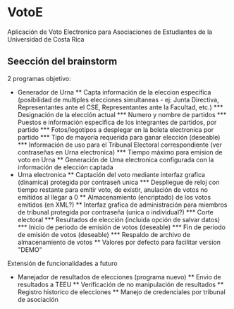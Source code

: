 VotoE
=====

Aplicaci&oacute;n de Voto Electronico para Asociaciones de Estudiantes de la Universidad de Costa Rica

Seecci&oacute;n del brainstorm
---------------------

2 programas objetivo:
* Generador de Urna
** Capta informaci&oacute;n de la eleccion especifica (posibilidad de multiples elecciones simultaneas - ej: Junta Directiva, Representantes ante el CSE, Representantes ante la Facultad, etc.)
*** Designaci&oacute;n de la elecci&oacute;n actual
*** Numero y nombre de partidos
*** Puestos e informaci&oacute;n especifica de los integrantes de partidos, por partido
*** Fotos/logotipos a desplegar en la boleta electronica por partido
*** Tipo de mayor&iacute;a requerida para ganar elecci&oacute;n (deseable)
*** Informaci&oacute;n de uso para el Tribunal Electoral correspondiente (ver contrase&ntilde;as en Urna electronica)
*** Tiempo m&aacute;ximo para emision de voto en Urna
** Generaci&oacute;n de Urna electronica configurada con la informaci&oacute;n de elecci&oacute;n captada
* Urna electronica
** Captaci&oacute;n del voto mediante interfaz grafica (dinamica) protegida por contrase&ntilde; unica
*** Despliegue de reloj con tiempo restante para emitir voto, de existir, anulaci&oacute;n de votos no emitidos al llegar a 0
** Almacenamiento (encriptado) de los votos emitidos (en XML?)
** Interfaz grafica de administraci&oacute;n para miembros de tribunal protegida por contrase&ntilde;a (unica o individual?)
*** Corte electoral
*** Resultados de elecci&oacute;n (incluida opci&oacute;n de salvar datos)
*** Inicio de periodo de emisi&oacute;n de votos (deseable)
*** Fin de periodo de emisi&oacute;n de votos (deseable)
*** Respaldo de archivo de almacenamiento de votos
** Valores por defecto para facilitar version "DEMO"


Extensi&oacute;n de funcionalidades a futuro
* Manejador de resultados de elecciones (programa nuevo)
** Envio de resultados a TEEU
** Verificaci&oacute;n de no manipulaci&oacute;n de resultados
** Registro historico de elecciones
** Manejo de credenciales por tribunal de asociaci&oacute;n
